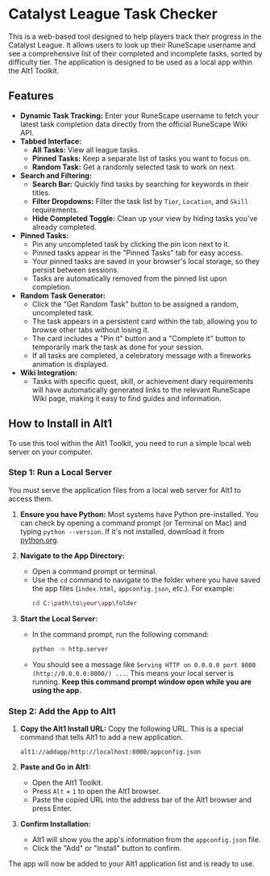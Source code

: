 # Catalyst League Task Checker

This is a web-based tool designed to help players track their progress in the Catalyst League. It allows users to look up their RuneScape username and see a comprehensive list of their completed and incomplete tasks, sorted by difficulty tier. The application is designed to be used as a local app within the Alt1 Toolkit.

## Features

*   **Dynamic Task Tracking:** Enter your RuneScape username to fetch your latest task completion data directly from the official RuneScape Wiki API.
*   **Tabbed Interface:**
    *   **All Tasks:** View all league tasks.
    *   **Pinned Tasks:** Keep a separate list of tasks you want to focus on.
    *   **Random Task:** Get a randomly selected task to work on next.
*   **Search and Filtering:**
    *   **Search Bar:** Quickly find tasks by searching for keywords in their titles.
    *   **Filter Dropdowns:** Filter the task list by `Tier`, `Location`, and `Skill` requirements.
    *   **Hide Completed Toggle:** Clean up your view by hiding tasks you've already completed.
*   **Pinned Tasks:**
    *   Pin any uncompleted task by clicking the pin icon next to it.
    *   Pinned tasks appear in the "Pinned Tasks" tab for easy access.
    *   Your pinned tasks are saved in your browser's local storage, so they persist between sessions.
    *   Tasks are automatically removed from the pinned list upon completion.
*   **Random Task Generator:**
    *   Click the "Get Random Task" button to be assigned a random, uncompleted task.
    *   The task appears in a persistent card within the tab, allowing you to browse other tabs without losing it.
    *   The card includes a "Pin it" button and a "Complete it" button to temporarily mark the task as done for your session.
    *   If all tasks are completed, a celebratory message with a fireworks animation is displayed.
*   **Wiki Integration:**
    *   Tasks with specific quest, skill, or achievement diary requirements will have automatically generated links to the relevant RuneScape Wiki page, making it easy to find guides and information.

## How to Install in Alt1

To use this tool within the Alt1 Toolkit, you need to run a simple local web server on your computer.

### Step 1: Run a Local Server

You must serve the application files from a local web server for Alt1 to access them.

1.  **Ensure you have Python:** Most systems have Python pre-installed. You can check by opening a command prompt (or Terminal on Mac) and typing `python --version`. If it's not installed, download it from [python.org](https://python.org).

2.  **Navigate to the App Directory:**
    *   Open a command prompt or terminal.
    *   Use the `cd` command to navigate to the folder where you have saved the app files (`index.html`, `appconfig.json`, etc.). For example:
        ```bash
        cd C:\path\to\your\app\folder
        ```

3.  **Start the Local Server:**
    *   In the command prompt, run the following command:
        ```bash
        python -m http.server
        ```
    *   You should see a message like `Serving HTTP on 0.0.0.0 port 8000 (http://0.0.0.0:8000/) ...`. This means your local server is running. **Keep this command prompt window open while you are using the app.**

### Step 2: Add the App to Alt1

1.  **Copy the Alt1 Install URL:** Copy the following URL. This is a special command that tells Alt1 to add a new application.
    ```
    alt1://addapp/http://localhost:8000/appconfig.json
    ```

2.  **Paste and Go in Alt1:**
    *   Open the Alt1 Toolkit.
    *   Press `Alt` + `1` to open the Alt1 browser.
    *   Paste the copied URL into the address bar of the Alt1 browser and press Enter.

3.  **Confirm Installation:**
    *   Alt1 will show you the app's information from the `appconfig.json` file.
    *   Click the "Add" or "Install" button to confirm.

The app will now be added to your Alt1 application list and is ready to use.